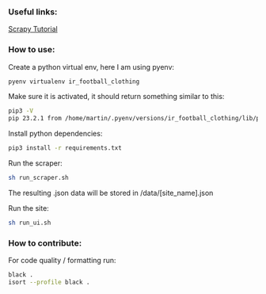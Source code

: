 ### Useful links:

[Scrapy Tutorial](https://docs.scrapy.org/en/latest/intro/tutorial.html)



### How to use:
Create a python virtual env, here I am using pyenv:

```sh
pyenv virtualenv ir_football_clothing

```

Make sure it is activated, it should return something similar to this:

```sh
pip3 -V
pip 23.2.1 from /home/martin/.pyenv/versions/ir_football_clothing/lib/python3.10/site-packages/pip (python 3.10)
```

Install python dependencies:
```sh
pip3 install -r requirements.txt
```

Run the scraper:
```sh
sh run_scraper.sh
```

The resulting .json data will be stored in /data/[site_name].json

Run the site:
```sh
sh run_ui.sh
```


### How to contribute:

For code quality / formatting run:
```sh
black .
isort --profile black .
```